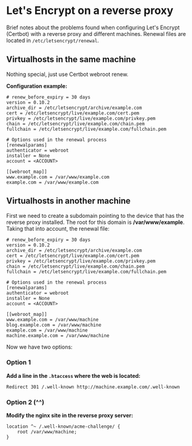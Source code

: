 # Let's Encrypt on a reverse proxy

Brief notes about the problems found when configuring Let's Encrypt (Certbot) with a reverse proxy and different machines. Renewal files are located in `/etc/letsencrypt/renewal`.

## Virtualhosts in the same machine
Nothing special, just use Certbot webroot renew.

**Configuration example:**
```
# renew_before_expiry = 30 days
version = 0.10.2
archive_dir = /etc/letsencrypt/archive/example.com
cert = /etc/letsencrypt/live/example.com/cert.pem
privkey = /etc/letsencrypt/live/example.com/privkey.pem
chain = /etc/letsencrypt/live/example.com/chain.pem
fullchain = /etc/letsencrypt/live/example.com/fullchain.pem

# Options used in the renewal process
[renewalparams]
authenticator = webroot
installer = None
account = <ACCOUNT>

[[webroot_map]]                
www.example.com = /var/www/example.com
example.com = /var/www/example.com
```
## Virtualhosts in another machine
First we need to create a subdomain pointing to the device that has the reverse proxy installed. The root for this domain is **/var/www/example**. Taking that into account, the renewal file:
```
# renew_before_expiry = 30 days
version = 0.10.2
archive_dir = /etc/letsencrypt/archive/example.com
cert = /etc/letsencrypt/live/example.com/cert.pem
privkey = /etc/letsencrypt/live/example.com/privkey.pem
chain = /etc/letsencrypt/live/example.com/chain.pem
fullchain = /etc/letsencrypt/live/example.com/fullchain.pem

# Options used in the renewal process
[renewalparams]
authenticator = webroot
installer = None
account = <ACCOUNT>

[[webroot_map]]
www.example.com = /var/www/machine
blog.example.com = /var/www/machine
example.com = /var/www/machine
machine.example.com = /var/www/machine
```

Now we have two options:
### Option 1
**Add a line in the `.htaccess` where the web is located:**
```
Redirect 301 /.well-known http://machine.example.com/.well-known
```

### Option 2 (^^)
**Modify the nginx site in the reverse proxy server:**
```
location ^~ /.well-known/acme-challenge/ {
    root /var/www/machine;
}
```
